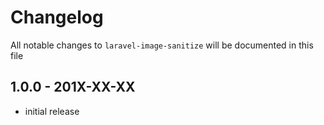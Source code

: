 # Changelog

All notable changes to `laravel-image-sanitize` will be documented in this file

## 1.0.0 - 201X-XX-XX

- initial release
